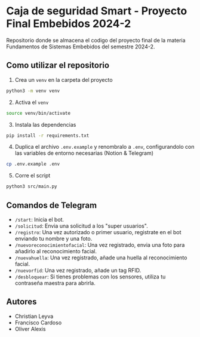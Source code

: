 # Caja de seguridad Smart - Proyecto Final Embebidos 2024-2
 Repositorio donde se almacena el codigo del proyecto final de la materia Fundamentos de Sistemas Embebidos del semestre 2024-2.

## Como utilizar el repositorio

1. Crea un `venv` en la carpeta del proyecto
```bash
python3 -m venv venv
```

2. Activa el `venv`
```bash
source venv/bin/activate
```

3. Instala las dependencias
```bash
pip install -r requirements.txt
```

4. Duplica el archivo `.env.example` y renombralo a `.env`, configurandolo con las variables de entorno necesarias (Notion & Telegram)
```bash
cp .env.example .env
```

5. Corre el script
```bash
python3 src/main.py
```

## Comandos de Telegram

- `/start`: Inicia el bot.
- `/solicitud`: Envia una solicitud a los "super usuarios".
- `/registro`: Una vez autorizado o primer usuario, registrate en el bot enviando tu nombre y una foto.
- `/nuevoreconocimientofacial`: Una vez registrado, envia una foto para añadirlo al reconocimiento facial.
- `/nuevahuella`: Una vez registrado, añade una huella al reconocimiento facial.
- `/nuevorfid`: Una vez registrado, añade un tag RFID.
- `/desbloquear`: Si tienes problemas con los sensores, utiliza tu contraseña maestra para abrirla.

## Autores
- Christian Leyva
- Francisco Cardoso
- Oliver Alexis